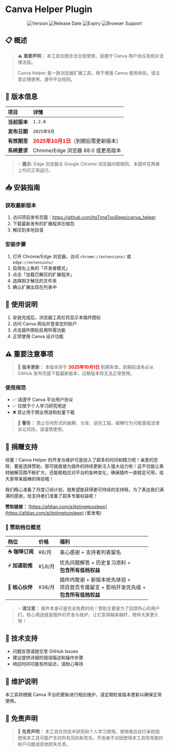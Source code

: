 # Canva Helper Plugin

<p align="center">
  <img src="https://img.shields.io/badge/Version-1.2.0-blue.svg" alt="Version">
  <img src="https://img.shields.io/badge/Release-2025年9月-green.svg" alt="Release Date">
  <img src="https://img.shields.io/badge/有效期至-2025年10月1日-red.svg" alt="Expiry">
  <img src="https://img.shields.io/badge/Chrome%2FEdge-88.0%2B-orange.svg" alt="Browser Support">
</p>

## 📋 概述

> ⚠️ **重要声明：** 本工具仅限合法合规使用，请遵守 Canva 用户协议及相关法律法规。
>
> Canva Helper 是一款浏览器扩展工具，用于增强 Canva 使用体验。请注意合理使用，遵守平台规则。

## 🚀 版本信息

| 项目 | 详情 |
| :--- | :--- |
| **当前版本** | `1.2.0` |
| **发布日期** | `2025年9月` |
| **有效期至** | **<font color="red">2025年10月1日</font>**（到期后需更新版本） |
| **系统要求** | Chrome/Edge 浏览器 88.0 或更高版本 |

> 💡 **提示:** Edge 浏览器与 Google Chrome 浏览器内核相同，本插件在两者上均可正常运行。

## 📥 安装指南

### 获取最新版本
1. 访问项目发布页面：https://github.com/ItsTimeTooSleep/canva_helper
2. 下载最新发布的扩展程序压缩包
3. 解压到本地目录

### 安装步骤
1. 打开 Chrome/Edge 浏览器，访问 `chrome://extensions/` 或 `edge://extensions/`
2. 启用右上角的「开发者模式」
3. 点击「加载已解压的扩展程序」
4. 选择刚才解压的文件夹
5. 确认扩展出现在列表中

## 🎯 使用说明
1. 安装完成后，浏览器工具栏将显示本插件图标
2. 访问 Canva 网站并登录您的账户
3. 点击插件图标启用所需功能
4. 正常使用 Canva 设计功能

## ⚠️ 重要注意事项

> 🔔 **版本更新：**
> 本版本将于 **<font color="red">2025年10月1日</font>** 到期失效，到期前请务必从 GitHub 发布页面下载最新版本，过期版本将无法正常使用。

### 使用规范
- ✅ 请遵守 Canva 平台用户协议
- ✅ 仅限于个人学习研究用途
- ❌ 禁止用于商业用途和批量下载

> 🚨 **警告：**
> 禁止任何形式的破解、分发、逆向工程。破解行为可能面临法律诉讼风险，请谨慎使用。

## 💝 捐赠支持

哇塞！Canva Helper 的开发与维护可是投入了超多的时间和精力呢！亲爱的您呀，要是选择赞助，那可就直接为插件的持续更新注入强大动力啦！这不仅能让素材破解范围不断扩大，还能稳稳应对平台的各种变化，确保插件一直稳定可用，给大家带来超棒的体验哦！

我们精心准备了月度订阅计划，就希望能获得更可持续的支持呀。为了表达我们满满的感谢，给支持者们准备了超多专属权益呢！

**赞助链接：** [https://afdian.com/a/itstimetoosleep](https://afdian.com/a/itstimetoosleep) (爱发电)

### 🎁 赞助档位概览

| 档位 | 价格 | 福利 |
| :--- | :--- | :--- |
| **☕ 咖啡订阅** | ¥8/月 | 衷心感谢 + 支持者列表留名 |
| **⚡ 加速助推** | ¥18/月 | 优先问题解答 + 历史复习资料 + <br>**包含所有低档权益** |
| **🤝 核心伙伴** | ¥38/月 | 插件内致谢 + 新版本抢先体验 + <br>项目首页专属留言 + 影响开发优先级 + <br>**包含所有低档权益** |

> 💡 **请注意：** 插件本身可是完全免费的哟！赞助主要是为了回馈热心的用户们，核心用途就是插件的开发与维护，让它变得越来越好，陪伴大家更久呀！

## 🔧 技术支持
- 问题反馈请提交至 GitHub Issues
- 建议提供详细的错误描述和操作步骤
- 响应时间可能有所延迟，请耐心等待

## 📝 维护说明
本工具将根据 Canva 平台的更新进行相应维护，请定期检查版本更新以确保正常使用。

## 📜 免责声明

> 📄 **免责声明：**
> 本工具仅供技术研究和个人学习使用。使用者应自行承担因使用本工具可能产生的所有风险和责任。开发者不对因使用本工具而导致的账户问题或其他损失负责。
